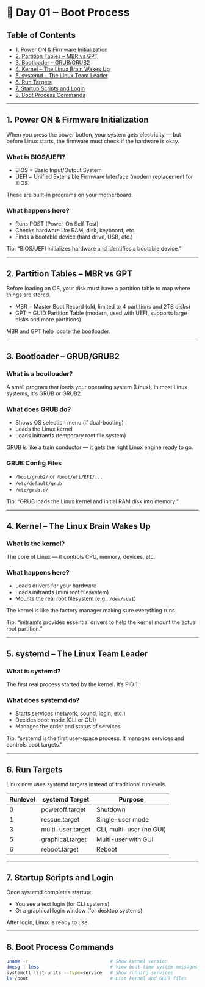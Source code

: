 # 🐧 Day 01 – Boot Process

## Table of Contents
- [1. Power ON & Firmware Initialization](#1-power-on--firmware-initialization)
- [2. Partition Tables – MBR vs GPT](#2-partition-tables--mbr-vs-gpt)
- [3. Bootloader – GRUB/GRUB2](#3-bootloader--grubgrub2)
- [4. Kernel – The Linux Brain Wakes Up](#4-kernel--the-linux-brain-wakes-up)
- [5. systemd – The Linux Team Leader](#5-systemd--the-linux-team-leader)
- [6. Run Targets](#6-run-targets)
- [7. Startup Scripts and Login](#7-startup-scripts-and-login)
- [8. Boot Process Commands](#8-boot-process-commands)

---

## 1. Power ON & Firmware Initialization

When you press the power button, your system gets electricity — but before Linux starts, the firmware must check if the hardware is okay.

### What is BIOS/UEFI?

- BIOS = Basic Input/Output System  
- UEFI = Unified Extensible Firmware Interface (modern replacement for BIOS)

These are built-in programs on your motherboard.

### What happens here?

- Runs POST (Power-On Self-Test)  
- Checks hardware like RAM, disk, keyboard, etc.  
- Finds a bootable device (hard drive, USB, etc.)

Tip: “BIOS/UEFI initializes hardware and identifies a bootable device.”

---

## 2. Partition Tables – MBR vs GPT

Before loading an OS, your disk must have a partition table to map where things are stored.

- MBR = Master Boot Record (old, limited to 4 partitions and 2TB disks)  
- GPT = GUID Partition Table (modern, used with UEFI, supports large disks and more partitions)

MBR and GPT help locate the bootloader.

---

## 3. Bootloader – GRUB/GRUB2

### What is a bootloader?

A small program that loads your operating system (Linux). In most Linux systems, it's GRUB or GRUB2.

### What does GRUB do?

- Shows OS selection menu (if dual-booting)  
- Loads the Linux kernel  
- Loads initramfs (temporary root file system)

GRUB is like a train conductor — it gets the right Linux engine ready to go.

### GRUB Config Files

- `/boot/grub2/` or `/boot/efi/EFI/...`  
- `/etc/default/grub`  
- `/etc/grub.d/`

Tip: “GRUB loads the Linux kernel and initial RAM disk into memory.”

---

## 4. Kernel – The Linux Brain Wakes Up

### What is the kernel?

The core of Linux — it controls CPU, memory, devices, etc.

### What happens here?

- Loads drivers for your hardware  
- Loads initramfs (mini root filesystem)  
- Mounts the real root filesystem (e.g., `/dev/sda1`)

The kernel is like the factory manager making sure everything runs.

Tip: “initramfs provides essential drivers to help the kernel mount the actual root partition.”

---

## 5. systemd – The Linux Team Leader

### What is systemd?

The first real process started by the kernel. It’s PID 1.

### What does systemd do?

- Starts services (network, sound, login, etc.)  
- Decides boot mode (CLI or GUI)  
- Manages the order and status of services

Tip: “systemd is the first user-space process. It manages services and controls boot targets.”

---

## 6. Run Targets

Linux now uses systemd targets instead of traditional runlevels.

| Runlevel | systemd Target      | Purpose                     |
|----------|---------------------|-----------------------------|
| 0        | poweroff.target     | Shutdown                    |
| 1        | rescue.target       | Single-user mode            |
| 3        | multi-user.target   | CLI, multi-user (no GUI)    |
| 5        | graphical.target    | Multi-user with GUI         |
| 6        | reboot.target       | Reboot                      |

---

## 7. Startup Scripts and Login

Once systemd completes startup:

- You see a text login (for CLI systems)  
- Or a graphical login window (for desktop systems)

After login, Linux is ready to use.

---

## 8. Boot Process Commands

```bash
uname -r                              # Show kernel version
dmesg | less                          # View boot-time system messages
systemctl list-units --type=service   # Show running services
ls /boot                              # List kernel and GRUB files
